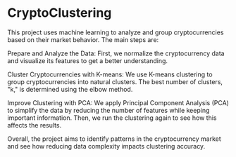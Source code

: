 # CryptoClustering

This project uses machine learning to analyze and group cryptocurrencies based on their market behavior. The main steps are:

Prepare and Analyze the Data: First, we normalize the cryptocurrency data and visualize its features to get a better understanding.

Cluster Cryptocurrencies with K-means: We use K-means clustering to group cryptocurrencies into natural clusters. The best number of clusters, "k," is determined using the elbow method.

Improve Clustering with PCA: We apply Principal Component Analysis (PCA) to simplify the data by reducing the number of features while keeping important information. Then, we run the clustering again to see how this affects the results.

Overall, the project aims to identify patterns in the cryptocurrency market and see how reducing data complexity impacts clustering accuracy.




